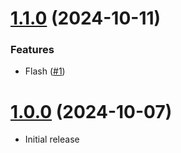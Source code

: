 # [1.1.0](https://github.com/koyopro/astro-cookie-session/compare/1.0.0...1.1.0) (2024-10-11)

### Features

- Flash ([#1](https://github.com/koyopro/astro-cookie-session/pull/1))

# [1.0.0](https://github.com/koyopro/astro-cookie-session/commits/1.0.0) (2024-10-07)

- Initial release
